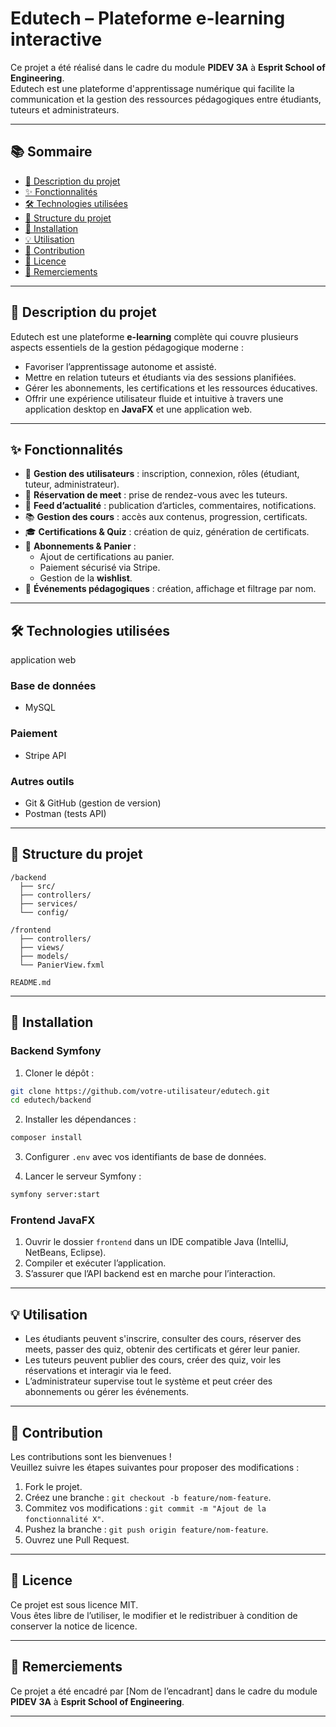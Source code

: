 
# Edutech – Plateforme e-learning interactive

Ce projet a été réalisé dans le cadre du module **PIDEV 3A** à **Esprit School of Engineering**.  
Edutech est une plateforme d'apprentissage numérique qui facilite la communication et la gestion des ressources pédagogiques entre étudiants, tuteurs et administrateurs.

---

## 📚 Sommaire

- [🎯 Description du projet](#description-du-projet)
- [✨ Fonctionnalités](#fonctionnalités)
- [🛠️ Technologies utilisées](#technologies-utilisées)
- [📁 Structure du projet](#structure-du-projet)
- [🚀 Installation](#installation)
- [💡 Utilisation](#utilisation)
- [🤝 Contribution](#contribution)
- [📄 Licence](#licence)
- [🙏 Remerciements](#remerciements)

---

## 🎯 Description du projet

Edutech est une plateforme **e-learning** complète qui couvre plusieurs aspects essentiels de la gestion pédagogique moderne :

- Favoriser l’apprentissage autonome et assisté.
- Mettre en relation tuteurs et étudiants via des sessions planifiées.
- Gérer les abonnements, les certifications et les ressources éducatives.
- Offrir une expérience utilisateur fluide et intuitive à travers une application desktop en **JavaFX** et une application web.

---

## ✨ Fonctionnalités

- 👤 **Gestion des utilisateurs** : inscription, connexion, rôles (étudiant, tuteur, administrateur).
- 📅 **Réservation de meet** : prise de rendez-vous avec les tuteurs.
- 📰 **Feed d’actualité** : publication d’articles, commentaires, notifications.
- 📚 **Gestion des cours** : accès aux contenus, progression, certificats.
- 🎓 **Certifications & Quiz** : création de quiz, génération de certificats.
- 🛒 **Abonnements & Panier** :
  - Ajout de certifications au panier.
  - Paiement sécurisé via Stripe.
  - Gestion de la **wishlist**.
- 📆 **Événements pédagogiques** : création, affichage et filtrage par nom.

---

## 🛠️ Technologies utilisées

application web

### Base de données
- MySQL

### Paiement
- Stripe API

### Autres outils
- Git & GitHub (gestion de version)
- Postman (tests API)

---

## 📁 Structure du projet

```
/backend
  ├── src/
  ├── controllers/
  ├── services/
  └── config/
  
/frontend
  ├── controllers/
  ├── views/
  ├── models/
  └── PanierView.fxml
  
README.md
```

---

## 🚀 Installation

### Backend Symfony

1. Cloner le dépôt :
```bash
git clone https://github.com/votre-utilisateur/edutech.git
cd edutech/backend
```

2. Installer les dépendances :
```bash
composer install
```

3. Configurer `.env` avec vos identifiants de base de données.

4. Lancer le serveur Symfony :
```bash
symfony server:start
```

### Frontend JavaFX

1. Ouvrir le dossier `frontend` dans un IDE compatible Java (IntelliJ, NetBeans, Eclipse).
2. Compiler et exécuter l’application.
3. S’assurer que l’API backend est en marche pour l’interaction.

---

## 💡 Utilisation

- Les étudiants peuvent s'inscrire, consulter des cours, réserver des meets, passer des quiz, obtenir des certificats et gérer leur panier.
- Les tuteurs peuvent publier des cours, créer des quiz, voir les réservations et interagir via le feed.
- L’administrateur supervise tout le système et peut créer des abonnements ou gérer les événements.

---

## 🤝 Contribution

Les contributions sont les bienvenues !  
Veuillez suivre les étapes suivantes pour proposer des modifications :

1. Fork le projet.
2. Créez une branche : `git checkout -b feature/nom-feature`.
3. Commitez vos modifications : `git commit -m "Ajout de la fonctionnalité X"`.
4. Pushez la branche : `git push origin feature/nom-feature`.
5. Ouvrez une Pull Request.

---

## 📄 Licence

Ce projet est sous licence MIT.  
Vous êtes libre de l’utiliser, le modifier et le redistribuer à condition de conserver la notice de licence.

---

## 🙏 Remerciements

Ce projet a été encadré par [Nom de l’encadrant] dans le cadre du module **PIDEV 3A** à **Esprit School of Engineering**.

---
